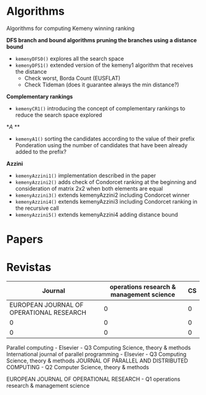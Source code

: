# Algorithms

Algorithms for computing Kemeny winning ranking
 
**DFS branch and bound algorithms pruning the branches using a distance bound**

- `kemenyDFS0()` explores all the search space
- `kemenyDFS1()` extended version of the kemeny1 algorithm that receives the distance
  - Check worst, Borda Count (EUSFLAT)
  - Check Tideman (does it guarantee always the min distance?)

**Complementary rankings**

- `kemenyCR1()` introducing the concept of complementary rankings to reduce the search space explored

**A* **

- `kemenyA1()` sorting the candidates according to the value of their prefix
Ponderation using the number of candidates that have been already added to the prefix?

**Azzini**

- `kemenyAzzini1()` implementation described in the paper
- `kemenyAzzini2()` adds check of Condorcet ranking at the beginning and consideration of matrix 2x2 when both elements are equal
- `kemenyAzzini3()` extends kemenyAzzini2 including Condorcet winner
- `kemenyAzzini4()` extends kemenyAzzini3 including Condorcet ranking in the recursive call
- `kemenyAzzini5()` extends kemenyAzzini4 adding distance bound



# Papers

# Revistas

| Journal | operations research & management science | CS |
|---------|-----|----|
| EUROPEAN JOURNAL OF OPERATIONAL RESEARCH      | 0   | 0  |
| 0       | 0   | 0  |
| 0       | 0   | 0  |

Parallel computing - Elsevier - Q3 Computing Science, theory & methods
International journal of parallel programming - Elsevier - Q3 Computing Science, theory & methods
JOURNAL OF PARALLEL AND DISTRIBUTED COMPUTING - Q2 Computer Science, theory & methods

EUROPEAN JOURNAL OF OPERATIONAL RESEARCH - Q1 operations research & management science



